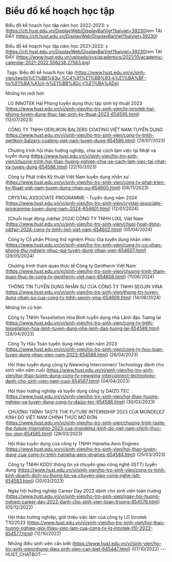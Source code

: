 # Biểu đồ kế hoạch học tập

Biểu đồ kế hoạch học tập năm học 2022-2023: x (https://ctt.hust.edu.vn/DisplayWeb/DisplayBaiViet?baiviet=39230)em TẠI ĐÂY (https://ctt.hust.edu.vn/DisplayWeb/DisplayBaiViet?baiviet=39230)

Biểu đồ kế hoạch học tập năm học 2021-2022: x (https://ctt.hust.edu.vn/DisplayWeb/DisplayBaiViet?baiviet=39230)em TẠI ĐÂY (https://www.hust.edu.vn/uploads/sys/academics/2021/10/academic-calendar-2021-2022.556238.27563.jpg)

 Tags: Biểu đồ kế hoạch học tập (https://www.hust.edu.vn/vi/sinh-vien/tag/bi%E1%BB%83u-%C4%91%E1%BB%93-k%E1%BA%BF-ho%E1%BA%A1ch-h%E1%BB%8Dc-t%E1%BA%ADp)

Những tin mới hơn

 
LG INNOTEK Hải Phòng tuyển dụng thực tập sinh kỹ thuật 2023 (https://www.hust.edu.vn/vi/sinh-vien/ho-tro-sinh-vien/lg-innotek-hai-phong-tuyen-dung-thuc-tap-sinh-ky-thuat-2023-654595.html)
(12/07/2023)

 
CÔNG TY TNHH OERLIKON BALZERS COATING VIỆT NAM TUYỂN DỤNG (https://www.hust.edu.vn/vi/sinh-vien/ho-tro-sinh-vien/cong-ty-tnhh-oerlikon-balzers-coating-viet-nam-tuyen-dung-654596.html)
(29/07/2023)

 
Chương trình hội thảo hướng nghiệp, chia sẻ cách làm việc tại Nhật và tuyển dụng (https://www.hust.edu.vn/vi/sinh-vien/ho-tro-sinh-vien/chuong-trinh-hoi-thao-huong-nghiep-chia-se-cach-lam-viec-tai-nhat-va-tuyen-dung-654598.html)
(22/10/2023)

 
Công ty Phát triển Kỹ thuật Việt Nam tuyển dụng nhân sự (https://www.hust.edu.vn/vi/sinh-vien/ho-tro-sinh-vien/cong-ty-phat-trien-ky-thuat-viet-nam-tuyen-dung-nhan-su-654600.html)
(06/11/2023)

 
CRYSTAL ASSOCIATE PROGRAMME - Tuyển dụng năm 2024 (https://www.hust.edu.vn/vi/sinh-vien/ho-tro-sinh-vien/crystal-associate-programme-tuyen-dung-nam-2024-654601.html)
(12/01/2024)

 
[Chuỗi hoạt động Jobfair 2024] CÔNG TY TNHH LIXIL Việt Nam (https://www.hust.edu.vn/vi/sinh-vien/ho-tro-sinh-vien/chuoi-hoat-dong-jobfair-2024-cong-ty-tnhh-lixil-viet-nam-654602.html)
(05/04/2024)

 
Công ty Cổ phần Phòng thử nghiệm Phúc Gia tuyển dụng nhân viên (https://www.hust.edu.vn/vi/sinh-vien/ho-tro-sinh-vien/cong-ty-co-phan-phong-thu-nghiem-phuc-gia-tuyen-dung-nhan-vien-654607.html)
(29/05/2024)

 
Chương trình tham quan thực tế Công ty Gentherm Việt Nam (https://www.hust.edu.vn/vi/sinh-vien/ho-tro-sinh-vien/chuong-trinh-tham-quan-thuc-te-cong-ty-gentherm-viet-nam-654608.html)
(11/06/2024)

 
THÔNG TIN TUYỂN DỤNG NHÂN SỰ CỦA CÔNG TY TNHH SEOJIN VINA (https://www.hust.edu.vn/vi/sinh-vien/ho-tro-sinh-vien/thong-tin-tuyen-dung-nhan-su-cua-cong-ty-tnhh-seojin-vina-654609.html)
(14/06/2024)

Những tin cũ hơn

 
Công ty TNHH Tessellation Hòa Bình tuyển dụng nhà Lãnh đạo Tương lai (https://www.hust.edu.vn/vi/sinh-vien/ho-tro-sinh-vien/cong-ty-tnhh-tessellation-hoa-binh-tuyen-dung-nha-lanh-dao-tuong-lai-654589.html)
(28/04/2023)

 
Công Ty Hữu Toàn tuyển dụng nhân viên năm 2023 (https://www.hust.edu.vn/vi/sinh-vien/ho-tro-sinh-vien/cong-ty-huu-toan-tuyen-dung-nhan-vien-nam-2023-654588.html)
(28/04/2023)

 
Hội thảo tuyển dụng công ty Newwing Interconnect Technology dành cho sinh viên năm cuối (https://www.hust.edu.vn/vi/sinh-vien/ho-tro-sinh-vien/hoi-thao-tuyen-dung-cong-ty-newwing-interconnect-technology-danh-cho-sinh-vien-nam-cuoi-654587.html)
(04/04/2023)

 
Hội thảo hướng nghiệp và tuyển dụng công ty DAIZO TEC (https://www.hust.edu.vn/vi/sinh-vien/ho-tro-sinh-vien/hoi-thao-huong-nghiep-va-tuyen-dung-cong-ty-daizo-tec-654586.html)
(30/03/2023)

 
CHƯƠNG TRÌNH TASTE THE FUTURE INTERNSHIP 2023 CỦA MONDELEZ KINH ĐÔ VIỆT NAM CHÍNH THỨC MỞ ĐƠN (https://www.hust.edu.vn/vi/sinh-vien/ho-tro-sinh-vien/chuong-trinh-taste-the-future-internship-2023-cua-mondelez-kinh-do-viet-nam-chinh-thuc-mo-don-654585.html)
(28/03/2023)

 
Hội thảo tuyển dụng của công ty TNHH Hanwha Aero Engines (https://www.hust.edu.vn/vi/sinh-vien/ho-tro-sinh-vien/hoi-thao-tuyen-dung-cua-cong-ty-tnhh-hanwha-aero-engines-654584.html)
(25/03/2023)

 
Công ty TNHH KDDV thông tin và chuyển giao công nghệ (ISTT) tuyển dụng (https://www.hust.edu.vn/vi/sinh-vien/ho-tro-sinh-vien/cong-ty-tnhh-kinh-doanh-dich-vu-thong-tin-va-chuyen-giao-cong-nghe-istt-654583.html)
(20/03/2023)

 
Ngày hội hướng nghiệp Career Day 2022 dành cho sinh viên toàn trường (https://www.hust.edu.vn/vi/sinh-vien/ho-tro-sinh-vien/ngay-hoi-huong-nghiep-career-day-2022-danh-cho-sinh-vien-toan-truong-654578.html)
(05/12/2022)

 
Hội thảo hướng nghiệp, giới thiệu việc làm của công ty LG Innotek T10/2022 (https://www.hust.edu.vn/vi/sinh-vien/ho-tro-sinh-vien/hoi-thao-huong-nghiep-gioi-thieu-viec-lam-cua-cong-ty-lg-innotek-t10-2022-654577.html)
(12/10/2022)

 
Những điều sinh viên cần biết (https://www.hust.edu.vn/vi/sinh-vien/ho-tro-sinh-vien/nhung-dieu-sinh-vien-can-biet-645447.html)
(07/10/2022) 
 ---HUST_CHATBOT---
